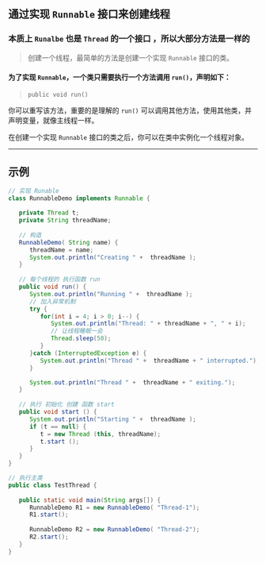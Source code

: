 ## 通过实现 `Runnable` 接口来创建线程 
### 本质上 `Runalbe` 也是 `Thread` 的一个接口 ，所以大部分方法是一样的

> 创建一个线程，最简单的方法是创建一个实现 `Runnable` 接口的类。

#### 为了实现 `Runnable`，一个类只需要执行一个方法调用 `run()`，声明如下：

> `public void run()`

你可以重写该方法，重要的是理解的 `run()` 可以调用其他方法，使用其他类，并声明变量，就像主线程一样。

在创建一个实现 `Runnable` 接口的类之后，你可以在类中实例化一个线程对象。




------------------------------
## 示例

```java
// 实现 Runable
class RunnableDemo implements Runnable {
   
   private Thread t;
   private String threadName;
   
   // 构造
   RunnableDemo( String name) {
      threadName = name;
      System.out.println("Creating " +  threadName );
   }
   
   // 每个线程的 执行函数 run
   public void run() {
      System.out.println("Running " +  threadName );
      // 加入异常机制
      try {
         for(int i = 4; i > 0; i--) {
            System.out.println("Thread: " + threadName + ", " + i);
            // 让线程睡眠一会
            Thread.sleep(50);
         }
      }catch (InterruptedException e) {
         System.out.println("Thread " +  threadName + " interrupted.");
      }

      System.out.println("Thread " +  threadName + " exiting.");
   }
   
   // 执行 初始化 创建 函数 start
   public void start () {
      System.out.println("Starting " +  threadName );
      if (t == null) {
         t = new Thread (this, threadName);
         t.start ();
      }
   }
}

// 执行主类
public class TestThread {
 
   public static void main(String args[]) {
      RunnableDemo R1 = new RunnableDemo( "Thread-1");
      R1.start();
      
      RunnableDemo R2 = new RunnableDemo( "Thread-2");
      R2.start();
   }   
}

```